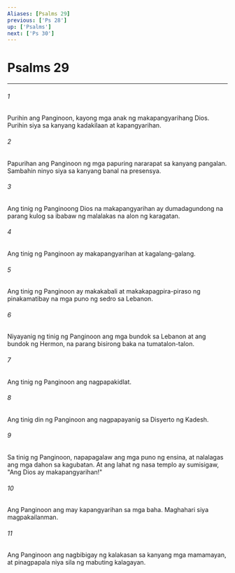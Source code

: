```yaml
---
Aliases: [Psalms 29]
previous: ['Ps 28']
up: ['Psalms']
next: ['Ps 30']
---
```

# Psalms 29

***






















###### 1 










Purihin ang Panginoon, kayong mga anak ng makapangyarihang Dios. Purihin siya sa kanyang kadakilaan at kapangyarihan. 





















###### 2 










Papurihan ang Panginoon ng mga papuring nararapat sa kanyang pangalan. Sambahin ninyo siya sa kanyang banal na presensya. 





















###### 3 










Ang tinig ng Panginoong Dios na makapangyarihan ay dumadagundong na parang kulog sa ibabaw ng malalakas na alon ng karagatan. 





















###### 4 










Ang tinig ng Panginoon ay makapangyarihan at kagalang-galang. 





















###### 5 










Ang tinig ng Panginoon ay makakabali at makakapagpira-piraso ng pinakamatibay na mga puno ng sedro sa Lebanon. 





















###### 6 










Niyayanig ng tinig ng Panginoon ang mga bundok sa Lebanon at ang bundok ng Hermon, na parang bisirong baka na tumatalon-talon. 





















###### 7 










Ang tinig ng Panginoon ang nagpapakidlat. 





















###### 8 










Ang tinig din ng Panginoon ang nagpapayanig sa Disyerto ng Kadesh. 





















###### 9 










Sa tinig ng Panginoon, napapagalaw ang mga puno ng ensina, at nalalagas ang mga dahon sa kagubatan. At ang lahat ng nasa templo ay sumisigaw, "Ang Dios ay makapangyarihan!" 





















###### 10 










Ang Panginoon ang may kapangyarihan sa mga baha. Maghahari siya magpakailanman. 





















###### 11 










Ang Panginoon ang nagbibigay ng kalakasan sa kanyang mga mamamayan, at pinagpapala niya sila ng mabuting kalagayan.
